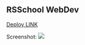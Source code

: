 ## RSSchool WebDev

[Deploy LINK](https://senobiot.github.io/RSSchool-WebDev/webdev/)

Screenshot:
   ![](https://i.imgur.com/00Daks0.jpg)

